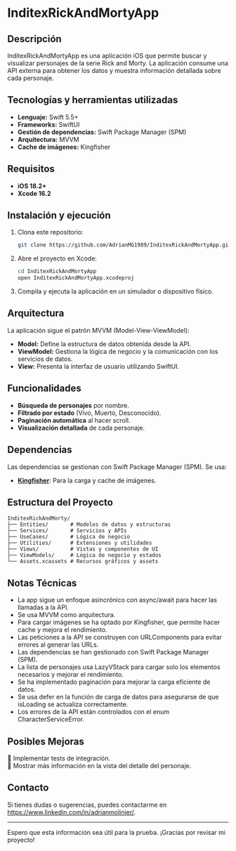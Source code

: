 # InditexRickAndMortyApp

## Descripción
InditexRickAndMortyApp es una aplicación iOS que permite buscar y visualizar personajes de la serie Rick and Morty. La aplicación consume una API externa para obtener los datos y muestra información detallada sobre cada personaje.

## Tecnologías y herramientas utilizadas
- **Lenguaje:** Swift 5.5+
- **Frameworks:** SwiftUI
- **Gestión de dependencias:** Swift Package Manager (SPM)
- **Arquitectura:** MVVM
- **Cache de imágenes:** Kingfisher

## Requisitos
- **iOS 18.2+**
- **Xcode 16.2**

## Instalación y ejecución
1. Clona este repositorio:
   ```sh
   git clone https://github.com/AdrianMG1989/InditexRickAndMortyApp.git
   ```
2. Abre el proyecto en Xcode:
   ```sh
   cd InditexRickAndMortyApp
   open InditexRickAndMortyApp.xcodeproj
   ```
3. Compila y ejecuta la aplicación en un simulador o dispositivo físico.
  
## Arquitectura
La aplicación sigue el patrón MVVM (Model-View-ViewModel):
- **Model:** Define la estructura de datos obtenida desde la API.
- **ViewModel:** Gestiona la lógica de negocio y la comunicación con los servicios de datos.
- **View:** Presenta la interfaz de usuario utilizando SwiftUI.

## Funcionalidades
- **Búsqueda de personajes** por nombre.
- **Filtrado por estado** (Vivo, Muerto, Desconocido).
- **Paginación automática** al hacer scroll.
- **Visualización detallada** de cada personaje.

## Dependencias
Las dependencias se gestionan con Swift Package Manager (SPM). Se usa:
- **[Kingfisher](https://github.com/onevcat/Kingfisher)**: Para la carga y cache de imágenes.

## Estructura del Proyecto
```
InditexRickAndMorty/
├── Entities/       # Modelos de datos y estructuras
├── Services/       # Servicios y APIs
├── UseCases/       # Lógica de negocio
├── Utilities/      # Extensiones y utilidades
├── Views/          # Vistas y componentes de UI
├── ViewModels/     # Lógica de negocio y estados
└── Assets.xcassets # Recursos gráficos y assets
```

## Notas Técnicas
- La app sigue un enfoque asincrónico con async/await para hacer las llamadas a la API.
- Se usa MVVM como arquitectura.
- Para cargar imágenes se ha optado por Kingfisher, que permite hacer cache y mejora el rendimiento.
- Las peticiones a la API se construyen con URLComponents para evitar errores al generar las URLs.
- Las dependencias se han gestionado con Swift Package Manager (SPM).
- La lista de personajes usa LazyVStack para cargar solo los elementos necesarios y mejorar el rendimiento.
- Se ha implementado paginación para mejorar la carga eficiente de datos.
- Se usa defer en la función de carga de datos para asegurarse de que isLoading se actualiza correctamente.
- Los errores de la API están controlados con el enum CharacterServiceError.

## Posibles Mejoras
🔹 Implementar tests de integración.  
🔹 Mostrar más información en la vista del detalle del personaje.

## Contacto
Si tienes dudas o sugerencias, puedes contactarme en https://www.linkedin.com/in/adrianmolinier/.

---

Espero que esta información sea útil para la prueba. ¡Gracias por revisar mi proyecto!

